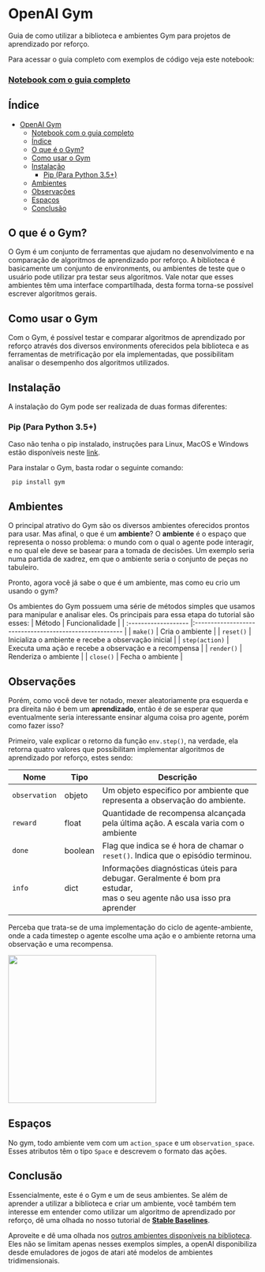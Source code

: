 # OpenAI Gym

Guia de como utilizar a biblioteca e ambientes Gym para projetos de aprendizado por reforço.

Para acessar o guia completo com exemplos de código veja este notebook:

### [Notebook com o guia completo](./Gym.ipynb)

## Índice

- [OpenAI Gym](#openai-gym)
    - [Notebook com o guia completo](#notebook-com-o-guia-completo)
  - [Índice](#índice)
  - [O que é o Gym?](#o-que-é-o-gym)
  - [Como usar o Gym](#como-usar-o-gym)
  - [Instalação](#instalação)
    - [Pip (Para Python 3.5+)](#pip-para-python-35)
  - [Ambientes](#ambientes)
  - [Observações](#observações)
  - [Espaços](#espaços)
  - [Conclusão](#conclusão)

## O que é o Gym?

O Gym é um conjunto de ferramentas que ajudam no desenvolvimento e na comparação de algoritmos de aprendizado por reforço. A biblioteca é basicamente um conjunto de environments, ou ambientes de teste que o usuário pode utilizar pra testar seus algoritmos. Vale notar que esses ambientes têm uma interface compartilhada, desta forma torna-se possível escrever algoritmos gerais.

## Como usar o Gym

Com o Gym, é possível testar e comparar algoritmos de aprendizado por reforço através dos diversos environments oferecidos pela biblioteca e as ferramentas de metrificação por ela implementadas, que possibilitam analisar o desempenho dos algoritmos utilizados.

## Instalação

A instalação do Gym pode ser realizada de duas formas diferentes:

### Pip (Para Python 3.5+)

Caso não tenha o pip instalado, instruções para Linux, MacOS e Windows estão disponíveis neste [link](https://pip.pypa.io/en/stable/installation/).

Para instalar o Gym, basta rodar o seguinte comando:

     pip install gym

## Ambientes

O principal atrativo do Gym são os diversos ambientes oferecidos prontos para usar. Mas afinal, o que é um **ambiente**? O **ambiente** é o espaço que representa o nosso problema: o mundo com o qual o agente pode interagir, e no qual ele deve se basear para a tomada de decisões. Um exemplo seria numa partida de xadrez, em que o ambiente seria o conjunto de peças no tabuleiro.

Pronto, agora você já sabe o que é um ambiente, mas como eu crio um usando o gym?

Os ambientes do Gym possuem uma série de métodos simples que usamos para manipular e analisar eles. Os principais para essa etapa do tutorial são esses:
| Método               | Funcionalidade                                          |
| :------------------- |:------------------------------------------------------- |
| `make()` | Cria o ambiente |
| `reset()`              | Inicializa o ambiente e recebe a observação inicial     |
| `step(action)`         | Executa uma ação e recebe a observação e a recompensa   |
| `render()`             | Renderiza o ambiente                                    |
| `close()`              | Fecha o ambiente                                        |

## Observações

Porém, como você deve ter notado, mexer aleatoriamente pra esquerda e pra direita não é bem um **aprendizado**, então é de se esperar que eventualmente seria interessante ensinar alguma coisa pro agente, porém como fazer isso?

Primeiro, vale explicar o retorno da função `env.step()`, na verdade, ela retorna quatro valores que possibilitam implementar algoritmos de aprendizado por reforço, estes sendo:

|Nome|Tipo|Descrição|
|-|-|-|
|`observation`|objeto|Um objeto especifico por ambiente que representa a observação do ambiente.|
|`reward`|float|Quantidade de recompensa alcançada pela última ação. A escala varia com o ambiente|
|`done`|boolean|Flag que indica se é hora de chamar o `reset()`. Indica que o episódio terminou.|
|`info`|dict|Informações diagnósticas úteis para debugar. Geralmente é bom pra estudar,<br> mas o seu agente não usa isso pra aprender|


Perceba que trata-se de uma implementação do ciclo de agente-ambiente, onde a cada timestep o agente escolhe uma ação e o ambiente retorna uma observação e uma recompensa.

<img src="https://gym.openai.com/assets/docs/aeloop-138c89d44114492fd02822303e6b4b07213010bb14ca5856d2d49d6b62d88e53.svg" width="300"/>

## Espaços

No gym, todo ambiente vem com um `action_space` e um `observation_space`. Esses atributos têm o tipo `Space` e descrevem o formato das ações.

## Conclusão

Essencialmente, este é o Gym e um de seus ambientes. Se além de aprender a utilizar a biblioteca e criar um ambiente, você também tem interesse em entender como utilizar um algoritmo de aprendizado por reforço, dê uma olhada no nosso tutorial de  **[Stable Baselines](/Bibliotecas/Stable%20Baselines)**. 

Aproveite e dê uma olhada nos [outros ambientes disponíveis na biblioteca]([https://gym.openai.com/envs/#classic_control]). Eles não se limitam apenas nesses exemplos simples, a openAI disponibiliza desde emuladores de jogos de atari até modelos de ambientes tridimensionais.
